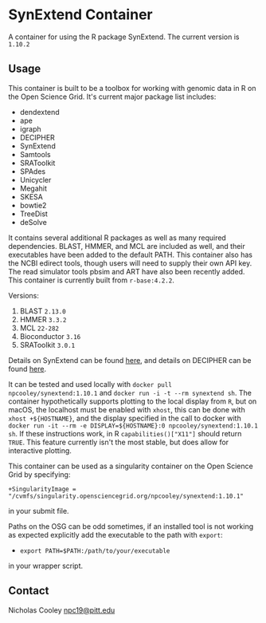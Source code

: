 # SynExtend Container

A container for using the R package SynExtend. The current version is `1.10.2`

## Usage

This container is built to be a toolbox for working with genomic data in R on the Open Science Grid. It's current major package list includes:

* dendextend
* ape
* igraph
* DECIPHER
* SynExtend
* Samtools
* SRAToolkit
* SPAdes
* Unicycler
* Megahit
* SKESA
* bowtie2
* TreeDist
* deSolve

It contains several additional R packages as well as many required dependencies. BLAST, HMMER, and MCL are included as well, and their executables have been added to the default PATH. This container also has the NCBI edirect tools, though users will need to supply their own API key. The read simulator tools pbsim and ART have also been recently added. This container is currently built from `r-base:4.2.2`.

Versions:
1. BLAST `2.13.0`
2. HMMER `3.3.2`
3. MCL `22-282`
4. Bioconductor `3.16`
5. SRAToolkit `3.0.1`

Details on SynExtend can be found [here](http://bioconductor.org/packages/release/bioc/html/SynExtend.html), and details on DECIPHER can be found [here](https://www.bioconductor.org/packages/release/bioc/html/DECIPHER.html).

It can be tested and used locally with `docker pull npcooley/synextend:1.10.1` and `docker run -i -t --rm synextend sh`. The container hypothetically supports plotting to the local display from `R`, but on macOS, the localhost must be enabled with `xhost`, this can be done with `xhost +${HOSTNAME}`, and the display specified in the call to docker with `docker run -it --rm -e DISPLAY=${HOSTNAME}:0 npcooley/synextend:1.10.1 sh`. If these instructions work, in R `capabilities()["X11"]` should return `TRUE`. This feature currently isn't the most stable, but does allow for interactive plotting.

This container can be used as a singularity container on the Open Science Grid by specifying:

`+SingularityImage = "/cvmfs/singularity.opensciencegrid.org/npcooley/synextend:1.10.1"`

in your submit file.

Paths on the OSG can be odd sometimes, if an installed tool is not working as expected explicitly add the executable to the path with `export`:

* `export PATH=$PATH:/path/to/your/executable`

in your wrapper script.

## Contact

Nicholas Cooley
npc19@pitt.edu






